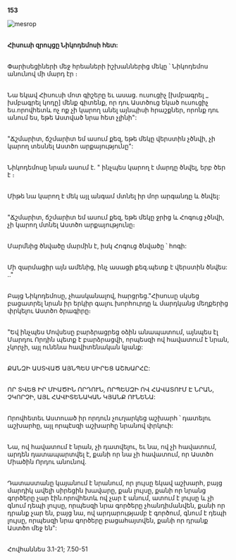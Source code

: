 **153**

![mesrop](https://volamar.ru/audio_video/foto/01/detbible/B322.BMP)

\
**Հիսուսի զրույցը Նիկոդեմոսի հետ:**

\
Փարիսեցիների մեջ հրեաների իշխաններից մեկը ՝ Նիկոդեմոս անունով մի մարդ էր ։

\
Նա եկավ Հիսուսի մոտ գիշերը եւ ասաց. ուսուցիչ [խմբագրել _ խմբագրել կոդը] մենք գիտենք, որ դու Աստծուց եկած ուսուցիչ ես.որովհետև ոչ ոք չի կարող անել այնպիսի հրաշքներ, որոնք դու անում ես, եթե Աստված նրա հետ չլինի":

\
"Ճշմարիտ, ճշմարիտ եմ ասում քեզ, եթե մեկը վերստին չծնվի, չի կարող տեսնել Աստծո արքայությունը":

\
Նիկոդեմոսը նրան ասում է. " ինչպես կարող է մարդը ծնվել, երբ ծեր է ։

\
Միթե նա կարող է մեկ այլ անգամ մտնել իր մոր արգանդը և ծնվել:

\
"Ճշմարիտ, ճշմարիտ եմ ասում քեզ, եթե մեկը ջրից և Հոգուց չծնվի, չի կարող մտնել Աստծո արքայությունը։

\
Մարմնից ծնվածը մարմին է, իսկ Հոգուց ծնվածը ՝ հոգի:

\
Մի զարմացիր այն ամենից, ինչ ասացի քեզ.պետք է վերստին ծնվես: .."

\
Բայց Նիկոդեմոսը, չհասկանալով, հարցրեց."Հիսուսը սկսեց բացատրել նրան իր երկիր գալու խորհուրդը և մարդկանց մեղքերից փրկելու Աստծո ծրագիրը։

\
"Եվ ինչպես Մովսեսը բարձրացրեց օձին անապատում, այնպես էլ Մարդու Որդին պետք է բարձրացվի, որպեսզի ով հավատում է նրան, չկորչի, այլ ունենա հավիտենական կյանք:

\
ՔԱՆԶԻ ԱՍՏՎԱԾ ԱՅՆՊԵՍ ՍԻՐԵՑ ԱՇԽԱՐՀԸ:

\
ՈՐ ՏՎԵՑ ԻՐ ՄԻԱԾԻՆ ՈՐԴՈՒՆ, ՈՐՊԵՍԶԻ ՈՎ ՀԱՎԱՏՈՒՄ Է ՆՐԱՆ, ՉԿՈՐՉԻ, ԱՅԼ ՀԱՎԻՏԵՆԱԿԱՆ ԿՅԱՆՔ ՈՒՆԵՆԱ:

\
Որովհետեւ Աստուած իր որդուն չուղարկեց աշխարհ ՝ դատելու աշխարհը, այլ որպէսզի աշխարհը նրանով փրկուի:

\
Նա, ով հավատում է նրան, չի դատվելու, եւ նա, ով չի հավատում, արդեն դատապարտվել է, քանի որ նա չի հավատում, որ Աստծո Միածին Որդու անունով.

\
Դատաստանը կայանում է նրանում, որ լույսը եկավ աշխարհ, բայց մարդիկ ավելի սիրեցին խավարը, քան լույսը, քանի որ նրանց գործերը չար էին.որովհետև ով չար է անում, ատում է լույսը և չի գնում դեպի լույսը, որպեսզի նրա գործերը չհանդիմանվեն, քանի որ դրանք չար են, բայց նա, ով արդարությամբ է գործում, գնում է դեպի լույսը, որպեսզի նրա գործերը բացահայտվեն, քանի որ դրանք Աստծո մեջ են":

\
Հովհաննես 3.1-21; 7.50-51
